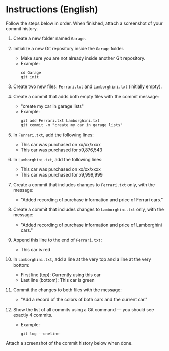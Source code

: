 # Instructions (English)

Follow the steps below in order. When finished, attach a screenshot of your commit history.

1. Create a new folder named `Garage`.

2. Initialize a new Git repository inside the `Garage` folder.
    - Make sure you are not already inside another Git repository.
    - Example:
      ```
      cd Garage
      git init
      ```

3. Create two new files: `Ferrari.txt` and `Lamborghini.txt` (initially empty).

4. Create a commit that adds both empty files with the commit message:
    - "create my car in garage lists"
    - Example:
      ```
      git add Ferrari.txt Lamborghini.txt
      git commit -m "create my car in garage lists"
      ```

5. In `Ferrari.txt`, add the following lines:
    - This car was purchased on xx/xx/xxxx
    - This car was purchased for x9,876,543

6. In `Lamborghini.txt`, add the following lines:
    - This car was purchased on xx/xx/xxxx
    - This car was purchased for x9,999,999

7. Create a commit that includes changes to `Ferrari.txt` only, with the message:
    - "Added recording of purchase information and price of Ferrari cars."

8. Create a commit that includes changes to `Lamborghini.txt` only, with the message:
    - "Added recording of purchase information and price of Lamborghini cars."

9. Append this line to the end of `Ferrari.txt`:
    - This car is red

10. In `Lamborghini.txt`, add a line at the very top and a line at the very bottom:
     - First line (top): Currently using this car
     - Last line (bottom): This car is green

11. Commit the changes to both files with the message:
     - "Add a record of the colors of both cars and the current car."

12. Show the list of all commits using a Git command — you should see exactly 4 commits.
     - Example:
        ```
        git log --oneline
        ```

Attach a screenshot of the commit history below when done.
